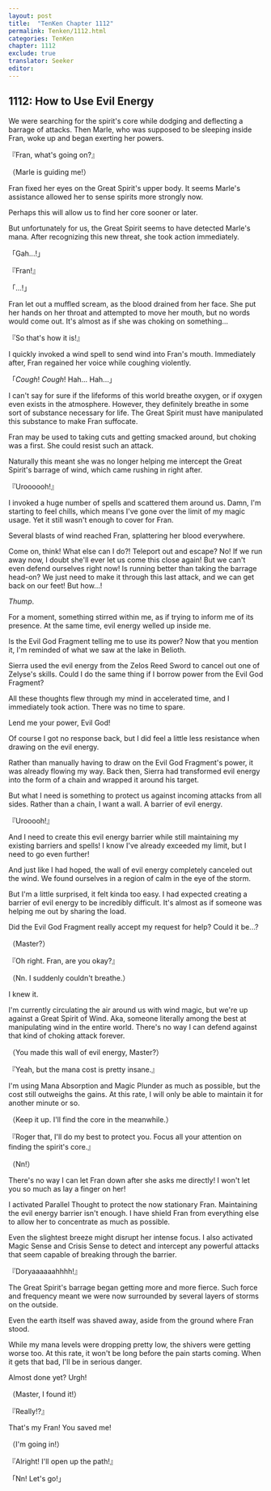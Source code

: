 ```yaml
---
layout: post
title:  "TenKen Chapter 1112"
permalink: Tenken/1112.html
categories: TenKen
chapter: 1112
exclude: true
translator: Seeker
editor: 
---
```

<h2>1112: How to Use Evil Energy</h2>

We were searching for the spirit's core while dodging and deflecting a barrage of attacks. Then Marle, who was supposed to be sleeping inside Fran, woke up and began exerting her powers.

『Fran, what's going on?』

（Marle is guiding me!）

Fran fixed her eyes on the Great Spirit's upper body. It seems Marle's assistance allowed her to sense spirits more strongly now.

Perhaps this will allow us to find her core sooner or later.

But unfortunately for us, the Great Spirit seems to have detected Marle's mana. After recognizing this new threat, she took action immediately.

「Gah...!」

『Fran!』

「...!」

Fran let out a muffled scream, as the blood drained from her face. She put her hands on her throat and attempted to move her mouth, but no words would come out. It's almost as if she was choking on something...

『So that's how it is!』

I quickly invoked a wind spell to send wind into Fran's mouth. Immediately after, Fran regained her voice while coughing violently.

「*Cough*! *Cough*! Hah... Hah...」

I can't say for sure if the lifeforms of this world breathe oxygen, or if oxygen even exists in the atmosphere. However, they definitely breathe in some sort of substance necessary for life. The Great Spirit must have manipulated this substance to make Fran suffocate.

Fran may be used to taking cuts and getting smacked around, but choking was a first. She could resist such an attack.

Naturally this meant she was no longer helping me intercept the Great Spirit's barrage of wind, which came rushing in right after.

『Uroooooh!』

I invoked a huge number of spells and scattered them around us. Damn, I'm starting to feel chills, which means I've gone over the limit of my magic usage. Yet it still wasn't enough to cover for Fran.

Several blasts of wind reached Fran, splattering her blood everywhere.

Come on, think! What else can I do?! Teleport out and escape? No! If we run away now, I doubt she'll ever let us come this close again! But we can't even defend ourselves right now! Is running better than taking the barrage head-on? We just need to make it through this last attack, and we can get back on our feet! But how...!

*Thump*.

For a moment, something stirred within me, as if trying to inform me of its presence. At the same time, evil energy welled up inside me.

Is the Evil God Fragment telling me to use its power? Now that you mention it, I'm reminded of what we saw at the lake in Belioth.

Sierra used the evil energy from the Zelos Reed Sword to cancel out one of Zelyse's skills. Could I do the same thing if I borrow power from the Evil God Fragment?

All these thoughts flew through my mind in accelerated time, and I immediately took action. There was no time to spare.

Lend me your power, Evil God!

Of course I got no response back, but I did feel a little less resistance when drawing on the evil energy.

Rather than manually having to draw on the Evil God Fragment's power, it was already flowing my way. Back then, Sierra had transformed evil energy into the form of a chain and wrapped it around his target.

But what I need is something to protect us against incoming attacks from all sides. Rather than a chain, I want a wall. A barrier of evil energy.

『Urooooh!』

And I need to create this evil energy barrier while still maintaining my existing barriers and spells! I know I've already exceeded my limit, but I need to go even further!

And just like I had hoped, the wall of evil energy completely canceled out the wind. We found ourselves in a region of calm in the eye of the storm.

But I'm a little surprised, it felt kinda too easy. I had expected creating a barrier of evil energy to be incredibly difficult. It's almost as if someone was helping me out by sharing the load.

Did the Evil God Fragment really accept my request for help? Could it be...?

（Master?）

『Oh right. Fran, are you okay?』

（Nn. I suddenly couldn't breathe.）

I knew it.

I'm currently circulating the air around us with wind magic, but we're up against a Great Spirit of Wind. Aka, someone literally among the best at manipulating wind in the entire world. There's no way I can defend against that kind of choking attack forever.

（You made this wall of evil energy, Master?）

『Yeah, but the mana cost is pretty insane.』

I'm using Mana Absorption and Magic Plunder as much as possible, but the cost still outweighs the gains. At this rate, I will only be able to maintain it for another minute or so.

（Keep it up. I'll find the core in the meanwhile.）

『Roger that, I'll do my best to protect you. Focus all your attention on finding the spirit's core.』

（Nn!）

There's no way I can let Fran down after she asks me directly! I won't let you so much as lay a finger on her!

I activated Parallel Thought to protect the now stationary Fran. Maintaining the evil energy barrier isn't enough. I have shield Fran from everything else to allow her to concentrate as much as possible.

Even the slightest breeze might disrupt her intense focus. I also activated Magic Sense and Crisis Sense to detect and intercept any powerful attacks that seem capable of breaking through the barrier.

『Doryaaaaaahhhh!』

The Great Spirit's barrage began getting more and more fierce. Such force and frequency meant we were now surrounded by several layers of storms on the outside.

Even the earth itself was shaved away, aside from the ground where Fran stood.

While my mana levels were dropping pretty low, the shivers were getting worse too. At this rate, it won't be long before the pain starts coming. When it gets that bad, I'll be in serious danger.

Almost done yet? Urgh!

（Master, I found it!）

『Really!?』

That's my Fran! You saved me!

（I'm going in!）

『Alright! I'll open up the path!』

「Nn! Let's go!」



